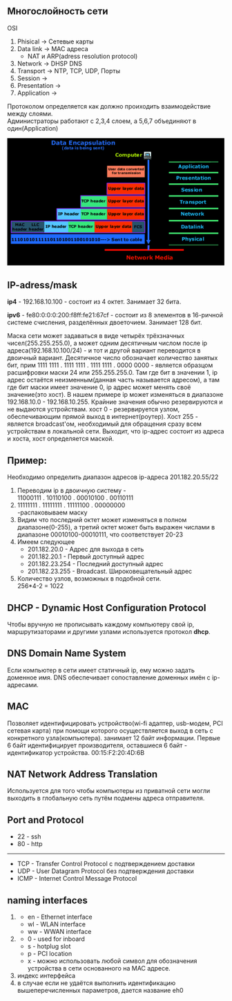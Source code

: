 ## Многослойность сети
OSI

1. Phisical -> Сетевые карты
2. Data link -> MAC адреса
   - NAT и ARP(adress resolution protocol)
4. Network -> DHSP DNS
5. Transport -> NTP, TCP, UDP, Порты
6. Session -> 
7. Presentation -> 
8. Application -> 

Протоколом определяется как должно проиходить взаимодействие между слоями.<br> Администраторы работают с 2,3,4 слоем, а 5,6,7 объединяют в один(Application)

![](images/OSI_layer.png)


## IP-adress/mask
**ip4** - 192.168.10.100 - состоит из 4 октет. Занимает 32 бита. 

**ipv6** -  fe80:0:0:0:200:f8ff:fe21:67cf - состоит из 8 элементов в 16-ричной системе счисления, разделённых двоеточием. Занимает 128 бит.

Маска сети может задаваться в виде четырёх трёхзначных чисел(255.255.255.0), а может одним десятичным числом после ip адреса(192.168.10.100/24) - и тот и другой вариант переводится в двоичный вариант. Десятичное число обозначает количество занятых бит, прим 1111 1111 . 1111 1111 . 1111 1111 . 0000 0000 - является образцом расшифровки маски 24 или 255.255.255.0. Там где бит в значении 1, ip адрес остаётся неизменным(данная часть называется адресом), а там где бит маски имеет значение 0, ip адрес может менять своё значение(это хост).
В нашем примере ip может изменяться в диапазоне 192.168.10.0 - 192.168.10.255. Крайние значения обычно резервируются и не выдаются устройствам. хост 0 - резервируется узлом, обеспечивающим прямой выход в интернет(роутер). Хост 255 - является broadcast'ом, необходимый для обращения сразу всем устройствам в локальной сети. Выходит, что ip-адрес состоит из адреса и хоста, хост определяется маской.

Пример:
--
Необходимо определить диапазон адресов ip-адреса 201.182.20.55/22 
1. Переводим ip в двоичную систему - <br>
   11000111 . 10110100 . 00010100 . 00110111
2. 11111111 . 11111111 . 11111100 . 00000000 <br> -распаковываем маску
3. Видим что последний октет может изменяться в полном диапазоне(0-255), а третий октет может быть выражен числами в диапазоне 00010100-00010111, что соответствует 20-23
4. Имеем следующее
   - 201.182.20.0 - Адрес для выхода в сеть
   - 201.182.20.1 - Первый доступный адрес
   - 201.182.23.254 - Последний доступный адрес
   - 201.182.23.255 - Broadcast. Широковещательный адрес
5. Количество узлов, возможных в подобной сети. <br> 256*4-2 = 1022


## DHCP - Dynamic Host Configuration Protocol
Чтобы вручную не прописывать каждому компьютеру свой ip, маршрутизаторами и другими узлами используется протокол **dhcp**.

## DNS Domain Name System
Если компьютер в сети имеет статичный ip, ему можно задать доменное имя. DNS обеспечивает сопоставление доменных имён с ip-адресами.
    
## MAC 
Позволяет идентифицировать устройство(wi-fi адаптер, usb-модем, PCI сетевая карта) при помощи которого осуществляется выход в сеть с конкретного узла(компьютера). 
занимает 12 байт информации. Первые 6 байт идентифицирует производителя, оставшиеся 6 байт - идентификатор устройства. 00:15:F2:20:4D:6B

## NAT Network Address Translation
Используется для того чтобы компьютеры из приватной сети могли выходить в глобальную сеть путём подмены адреса отправителя.

## Port and Protocol
- 22 - ssh
- 80 - http
- ------
- TCP - Transfer Control Protocol с подтверждением доставки
- UDP - User Datagram Protocol без подтверждения доставки 
- ICMP - Internet Control Message Protocol

## naming interfaces
1. 
   - en - Ethernet interface
   - wl - WLAN interface
   - ww - WWAN interface
2. 
   - 0 - used for inboard
   - s - hotplug slot
   - p - PCI location
   - x - можно использовать любой символ для обозначения устройства в сети основанного на MAC адресе.
4. индекс интерфейса
4. в случае если не удаётся выполнить идентификацию вышеперечисленных параметров, дается название eh0
